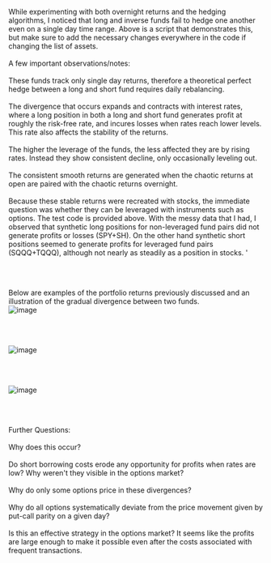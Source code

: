 While experimenting with both overnight returns and the hedging algorithms, I noticed that long and inverse funds fail to hedge one another even on a single day time range. Above is a script that demonstrates this, but make sure to add the necessary changes everywhere in the code if changing the list of assets. 
</br>
</br>
A few important observations/notes: 
</br>
</br>
These funds track only single day returns, therefore a theoretical perfect hedge between a long and short fund requires daily rebalancing. 
</br>
</br>
The divergence that occurs expands and contracts with interest rates, where a long position in both a long and short fund generates profit at roughly the risk-free rate, and incures losses when rates reach lower levels. This rate also affects the stability of the returns. 
</br>
</br>
The higher the leverage of the funds, the less affected they are by rising rates. Instead they show consistent decline, only occasionally leveling out. 
</br>
</br>
The consistent smooth returns are generated when the chaotic returns at open are paired with the chaotic returns overnight.
</br>
</br>
Because these stable returns were recreated with stocks, the immediate question was whether they can be leveraged with instruments such as options. The test code is provided above. With the messy data that I had, I observed that synthetic long positions for non-leveraged fund pairs did not generate profits or losses (SPY+SH). On the other hand synthetic short positions seemed to generate profits for leveraged fund pairs (SQQQ+TQQQ), although not nearly as steadily as a position in stocks. '

</br>
</br>

Below are examples of the portfolio returns previously discussed and an illustration of the gradual divergence between two funds.  
![image](https://user-images.githubusercontent.com/102199762/212520028-e350120c-a70b-4bcd-9af8-950d48a07b92.png)

</br>
</br>

![image](https://user-images.githubusercontent.com/102199762/212520051-acee4877-23ce-4268-baea-ec075b63d234.png)

</br>
</br>

![image](https://user-images.githubusercontent.com/102199762/212520076-27111172-d517-4a6b-a919-b39b44e26667.png)

</br>
</br>

Further Questions:
</br>
</br>
Why does this occur? 
</br>
</br>
Do short borrowing costs erode any opportunity for profits when rates are low? Why weren't they visible in the options market?
</br>
</br>
Why do only some options price in these divergences?
</br>
</br>
Why do all options systematically deviate from the price movement given by put-call parity on a given day?
</br>
</br>
Is this an effective strategy in the options market? It seems like the profits are large enough to make it possible even after the costs associated with frequent transactions. 
